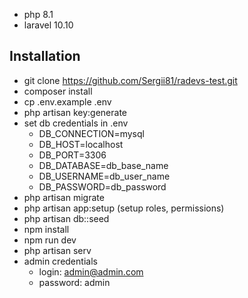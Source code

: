 
- php 8.1
- laravel 10.10


## Installation

- git clone https://github.com/Sergii81/radevs-test.git
- composer install
- cp .env.example .env
- php artisan key:generate
- set db credentials in .env
  - DB_CONNECTION=mysql
  - DB_HOST=localhost
  - DB_PORT=3306
  - DB_DATABASE=db_base_name
  - DB_USERNAME=db_user_name
  - DB_PASSWORD=db_password
- php artisan migrate
- php artisan app:setup (setup roles, permissions)
- php artisan db::seed
- npm install
- npm run dev
- php artisan serv
- admin credentials
  - login: admin@admin.com
  - password: admin
